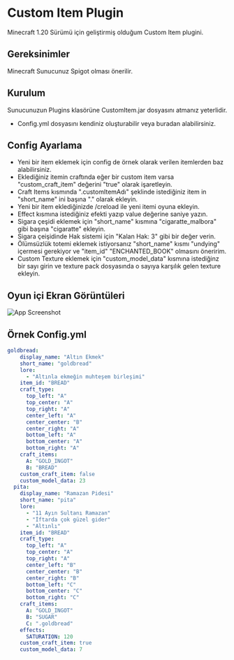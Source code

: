 
# Custom Item Plugin
Minecraft 1.20 Sürümü için geliştirmiş olduğum Custom Item plugini.

## Gereksinimler
Minecraft Sunucunuz Spigot olması önerilir.

## Kurulum
Sunucunuzun Plugins klasörüne CustomItem.jar dosyasını atmanız yeterlidir.
- Config.yml dosyasını kendiniz oluşturabilir veya buradan alabilirsiniz.

## Config Ayarlama
- Yeni bir item eklemek için config de örnek olarak verilen itemlerden baz alabilirsiniz.
- Eklediğiniz itemin craftında eğer bir custom item varsa "custom_craft_item" değerini "true" olarak işaretleyin.
- Craft Items kısmında ".customItemAdı" şeklinde istediğiniz item in "short_name" ini başına "." olarak ekleyin.
- Yeni bir item eklediğinizde /creload ile yeni itemi oyuna ekleyin.
- Effect kısmına istediğiniz efekti yazıp value değerine saniye yazın.
- Sigara çeşidi eklemek için "short_name" kısmına "cigaratte_malbora" gibi başına "cigaratte" ekleyin.
- Sigara çeişidinde Hak sistemi için "Kalan Hak: 3" gibi bir değer verin.
- Ölümsüzlük totemi eklemek istiyorsanız "short_name" kısmı "undying" içermesi gerekiyor ve "item_id" "ENCHANTED_BOOK" olmasını öneririm.
- Custom Texture eklemek için "custom_model_data" kısmına istediğinz bir sayı girin ve texture pack dosyasında o sayıya karşılık gelen texture ekleyin.

## Oyun içi Ekran Görüntüleri

![App Screenshot](https://i.hizliresim.com/ga1lp0i.png)

## Örnek Config.yml
```yml
goldbread:
    display_name: "Altın Ekmek"
    short_name: "goldbread"
    lore:
      - "Altınla ekmeğin muhteşem birleşimi"
    item_id: "BREAD"
    craft_type:
      top_left: "A"
      top_center: "A"
      top_right: "A"
      center_left: "A"
      center_center: "B"
      center_right: "A"
      bottom_left: "A"
      bottom_center: "A"
      bottom_right: "A"
    craft_items:
      A: "GOLD_INGOT"
      B: "BREAD"
    custom_craft_item: false
    custom_model_data: 23
  pita:
    display_name: "Ramazan Pidesi"
    short_name: "pita"
    lore:
      - "11 Ayın Sultanı Ramazan"
      - "İftarda çok güzel gider"
      - "Altınlı"
    item_id: "BREAD"
    craft_type:
      top_left: "A"
      top_center: "A"
      top_right: "A"
      center_left: "B"
      center_center: "B"
      center_right: "B"
      bottom_left: "C"
      bottom_center: "C"
      bottom_right: "C"
    craft_items:
      A: "GOLD_INGOT"
      B: "SUGAR"
      C: ".goldbread"
    effects:
      SATURATION: 120
    custom_craft_item: true
    custom_model_data: 7
```
